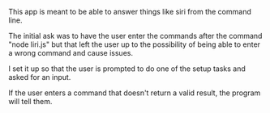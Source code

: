 This app is meant to be able to answer things like siri from the command line.

The initial ask was to have the user enter the commands after the command "node liri.js" but that left the user up to the possibility of being able to enter a wrong command and cause issues.

I set it up so that the user is prompted to do one of the setup tasks and asked for an input. 

If the user enters a command that doesn't return a valid result, the program will tell them.